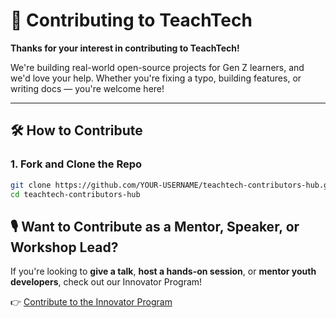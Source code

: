 # 🌟 Contributing to TeachTech

<strong>Thanks for your interest in contributing to TeachTech!</strong>

We're building real-world open-source projects for Gen Z learners, and we'd love your help. Whether you're fixing a typo, building features, or writing docs — you're welcome here!

---

## 🛠 How to Contribute

### 1. Fork and Clone the Repo

```bash
git clone https://github.com/YOUR-USERNAME/teachtech-contributors-hub.git
cd teachtech-contributors-hub
```

## 🎙 Want to Contribute as a Mentor, Speaker, or Workshop Lead?

If you're looking to **give a talk**, **host a hands-on session**, or **mentor youth developers**, check out our Innovator Program!

👉 [Contribute to the Innovator Program](./INNOVATOR-CONTRIBUTING.md)
